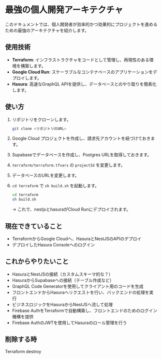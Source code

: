 # 最強の個人開発アーキテクチャ

このドキュメントでは、個人開発者が効率的かつ効果的にプロジェクトを進めるための最強のアーキテクチャを紹介します。

## 使用技術

- **Terraform**: インフラストラクチャをコードとして管理し、再現性のある環境を構築します。
- **Google Cloud Run**: スケーラブルなコンテナベースのアプリケーションをデプロイします。
- **Hasura**: 高速なGraphQL APIを提供し、データベースとのやり取りを簡素化します。

## 使い方

1. リポジトリをクローンします。
   ```sh
   git clone <リポジトリのURL>
   ```

2. Google Cloud プロジェクトを作成し、請求先アカウントを紐づけておきます。

3. Supabaseでデータベースを作成し、Postgres URLを取得しておきます。

4. `terraform/terraform.tfvars` の `projectId` を変更します。

5. データベースのURLを変更します。

6. `cd terraform` で `sh build.sh` を起動します。
   ```sh
   cd terraform
   sh build.sh
   ```
   → これで、nestjsとhasuraがCloud Runにデプロイされます。

## 現在できていること

- TerraformからGoogle Cloudへ、HasuraとNestJSのAPIのデプロイ
- デプロイしたHasura Consoleへのログイン

## これからやりたいこと

- HasuraとNestJSの接続（カスタムスキーマ的な？）
- HasuraからSupabaseへの接続（テーブル作成など）
- GraphQL Code Generatorを使用してクライアント用のコードを生成
- フロントエンドからHasuraへリクエストを行い、バックエンドの処理を実行
- ビジネスロジックをHasuraからNestJSへ流して処理
- Firebase AuthをTerraformで自動構築し、フロントエンドのためのログイン機構を提供
- Firebase AuthのJWTを使用してHasuraのロール管理を行う

## 削除する時

Terraform destroy
